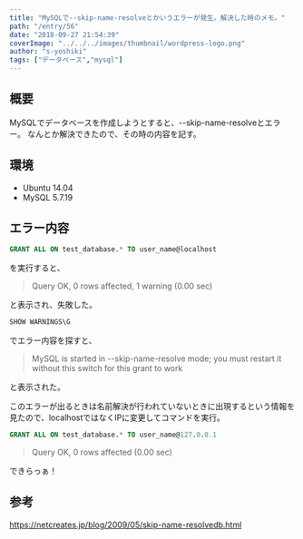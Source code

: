 ```yaml
---
title: "MySQLで--skip-name-resolveとかいうエラーが発生。解決した時のメモ。"
path: "/entry/56"
date: "2018-09-27 21:54:39"
coverImage: "../../../images/thumbnail/wordpress-logo.png"
author: "s-yoshiki"
tags: ["データベース","mysql"]
---
```


## 概要

MySQLでデータベースを作成しようとすると、--skip-name-resolveとエラー。
なんとか解決できたので、その時の内容を記す。

## 環境

- Ubuntu 14.04
- MySQL 5.7.19

## エラー内容

```sql
GRANT ALL ON test_database.* TO user_name@localhost
```

を実行すると、
<blockquote>Query OK, 0 rows affected, 1 warning (0.00 sec)</blockquote>
と表示され、失敗した。

```sql
SHOW WARNINGS\G
```

でエラー内容を探すと、
<blockquote>MySQL is started in --skip-name-resolve mode; you must restart it without this switch for this grant to work</blockquote>
と表示された。

このエラーが出るときは名前解決が行われていないときに出現するという情報を見たので、localhostではなくIPに変更してコマンドを実行。

```sql
GRANT ALL ON test_database.* TO user_name@127.0.0.1
```

<blockquote>Query OK, 0 rows affected (0.00 sec)</blockquote>
できらっぁ！

## 参考

https://netcreates.jp/blog/2009/05/skip-name-resolvedb.html